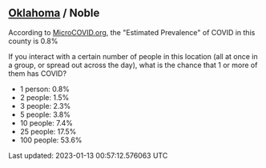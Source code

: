 
## [Oklahoma](/united-states/oklahoma) / Noble

According to [MicroCOVID.org](http://microcovid.org),
the "Estimated Prevalence" of COVID in this county is 0.8%

If you interact with a certain number of people in this location
(all at once in a group, or spread out across the day), what is the chance that
1 or more of them has COVID?

- 1 person: 0.8%
- 2 people: 1.5%
- 3 people: 2.3%
- 5 people: 3.8%
- 10 people: 7.4%
- 25 people: 17.5%
- 100 people: 53.6%

Last updated: 2023-01-13 00:57:12.576063 UTC
